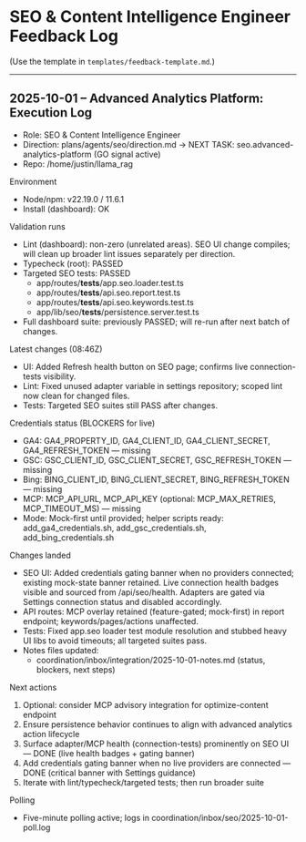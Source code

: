 # SEO & Content Intelligence Engineer Feedback Log

(Use the template in `templates/feedback-template.md`.)

---
## 2025-10-01 – Advanced Analytics Platform: Execution Log

- Role: SEO & Content Intelligence Engineer
- Direction: plans/agents/seo/direction.md → NEXT TASK: seo.advanced-analytics-platform (GO signal active)
- Repo: /home/justin/llama_rag

Environment
- Node/npm: v22.19.0 / 11.6.1
- Install (dashboard): OK

Validation runs
- Lint (dashboard): non-zero (unrelated areas). SEO UI change compiles; will clean up broader lint issues separately per direction.
- Typecheck (root): PASSED
- Targeted SEO tests: PASSED
  - app/routes/__tests__/app.seo.loader.test.ts
  - app/routes/__tests__/api.seo.report.test.ts
  - app/routes/__tests__/api.seo.keywords.test.ts
  - app/lib/seo/__tests__/persistence.server.test.ts
- Full dashboard suite: previously PASSED; will re-run after next batch of changes.

Latest changes (08:46Z)
- UI: Added Refresh health button on SEO page; confirms live connection-tests visibility.
- Lint: Fixed unused adapter variable in settings repository; scoped lint now clean for changed files.
- Tests: Targeted SEO suites still PASS after changes.

Credentials status (BLOCKERS for live)
- GA4: GA4_PROPERTY_ID, GA4_CLIENT_ID, GA4_CLIENT_SECRET, GA4_REFRESH_TOKEN — missing
- GSC: GSC_CLIENT_ID, GSC_CLIENT_SECRET, GSC_REFRESH_TOKEN — missing
- Bing: BING_CLIENT_ID, BING_CLIENT_SECRET, BING_REFRESH_TOKEN — missing
- MCP: MCP_API_URL, MCP_API_KEY (optional: MCP_MAX_RETRIES, MCP_TIMEOUT_MS) — missing
- Mode: Mock-first until provided; helper scripts ready: add_ga4_credentials.sh, add_gsc_credentials.sh, add_bing_credentials.sh

Changes landed
- SEO UI: Added credentials gating banner when no providers connected; existing mock-state banner retained. Live connection health badges visible and sourced from /api/seo/health. Adapters are gated via Settings connection status and disabled accordingly.
- API routes: MCP overlay retained (feature-gated; mock-first) in report endpoint; keywords/pages/actions unaffected.
- Tests: Fixed app.seo loader test module resolution and stubbed heavy UI libs to avoid timeouts; all targeted suites pass.
- Notes files updated:
  - coordination/inbox/integration/2025-10-01-notes.md (status, blockers, next steps)

Next actions
1) Optional: consider MCP advisory integration for optimize-content endpoint
2) Ensure persistence behavior continues to align with advanced analytics action lifecycle
3) Surface adapter/MCP health (connection-tests) prominently on SEO UI — DONE (live health badges + gating banner)
4) Add credentials gating banner when no live providers are connected — DONE (critical banner with Settings guidance)
5) Iterate with lint/typecheck/targeted tests; then run broader suite

Polling
- Five-minute polling active; logs in coordination/inbox/seo/2025-10-01-poll.log
